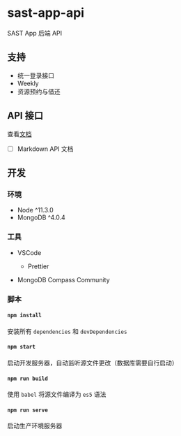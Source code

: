 # sast-app-api

SAST App 后端 API

## 支持

- 统一登录接口
- Weekly
- 资源预约与借还

## API 接口

查看[文档](./doc)

- [ ] Markdown API 文档

## 开发

### 环境

- Node ^11.3.0
- MongoDB ^4.0.4

### 工具

- VSCode

  - Prettier

- MongoDB Compass Community

### 脚本

#### `npm install`

安装所有 `dependencies` 和 `devDependencies`

#### `npm start`

启动开发服务器，自动监听源文件更改（数据库需要自行启动）

#### `npm run build`

使用 `babel` 将源文件编译为 `es5` 语法

#### `npm run serve`

启动生产环境服务器
